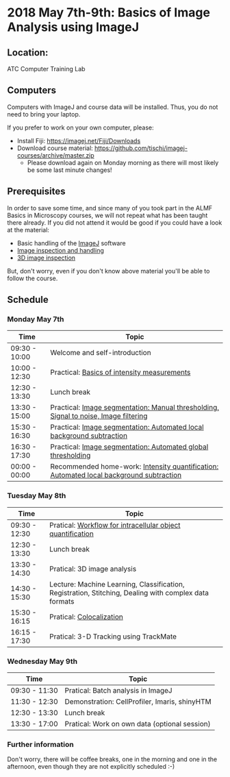 # 2018 May 7th-9th: Basics of Image Analysis using ImageJ

## Location:

ATC Computer Training Lab 

## Computers

Computers with ImageJ and course data will be installed. Thus, you do not need to bring your laptop.

If you prefer to work on your own computer, please:

- Install Fiji: https://imagej.net/Fiji/Downloads
- Download course material: https://github.com/tischi/imagej-courses/archive/master.zip
  - Please download again on Monday morning as there will most likely be some last minute changes!

## Prerequisites

In order to save some time, and since many of you took part in the ALMF Basics in Microscopy courses, we will not repeat what has been taught there already. If you did not attend it would be good if you could have a look at the material:

- Basic handling of the [ImageJ](https://fiji.sc/) software 
- [Image inspection and handling](https://github.com/tischi/imagej-courses/blob/master/practicals/basic-image-inspection-and-handling.md)
- [3D image inspection](https://github.com/tischi/imagej-courses/blob/master/practicals/3D-image-inspection.md)

But, don't worry, even if you don't know above material you'll be able to follow the course.

## Schedule

### Monday May 7th

| Time | Topic |
|------|-------|
| 09:30 - 10:00 | Welcome and self-introduction |
| 10:00 - 12:30 | Practical: [Basics of intensity measurements](https://github.com/tischi/imagej-courses/blob/master/practicals/intensity-quantification.md) |
| 12:30 - 13:30 | Lunch break |
| 13:30 - 15:00 | Practical: [Image segmentation: Manual thresholding, Signal to noise, Image filtering](https://github.com/tischi/imagej-courses/blob/master/practicals/image-segmentation.md) |
| 15:30 - 16:30 | Practical: [Image segmentation: Automated local background subtraction](https://github.com/tischi/imagej-courses/blob/master/practicals/workflow-2d-intracellular-spot-detection.md#local-background-subtraction-) |
| 16:30 - 17:30 | Practical: [Image segmentation: Automated global thresholding](https://github.com/tischi/imagej-courses/blob/master/practicals/image-segmentation.md#automated-global-thresholding)|
| 00:00 - 00:00 | Recommended home-work: [Intensity quantification: Automated local background subtraction](https://github.com/tischi/imagej-courses/blob/master/practicals/automated-local-background-subtraction-for-intensity-quantifications.md#intensity-measurements-with-automated-local-background-subtraction--) |

### Tuesday May 8th

| Time | Topic |
|------|-------|
| 09:30 - 12:30 | Pratical: [Workflow for intracellular object quantification](https://github.com/tischi/imagej-courses/blob/master/practicals/workflow-2d-intracellular-spot-detection.md#workflow-autophagosome-quantification) | 
| 12:30 - 13:30 | Lunch break |
| 13:30 - 14:30 | Pratical: 3D image analysis |
| 14:30 - 15:30 | Lecture: Machine Learning, Classification, Registration, Stitching, Dealing with complex data formats |
| 15:30 - 16:15 | Pratical: [Colocalization](https://github.com/tischi/imagej-courses/blob/master/practicals/colocalisation.md#colocalisation) |
| 16:15 - 17:30 | Pratical: 3-D Tracking using TrackMate  |

### Wednesday May 9th

| Time | Topic |
|------|-------|
| 09:30 - 11:30 | Pratical: Batch analysis in ImageJ |
| 11:30 - 12:30 | Demonstration: CellProfiler, Imaris, shinyHTM |
| 12:30 - 13:30 | Lunch break |
| 13:30 - 17:00 | Pratical: Work on own data (optional session) |

### Further information

Don't worry, there will be coffee breaks, one in the morning and one in the afternoon, even though they are not explicitly scheduled :-)



